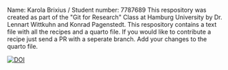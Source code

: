 Name: Karola Brixius / Student number: 7787689
This respository was created as part of the "Git for Research" Class at Hamburg University by Dr. Lennart Wittkuhn and Konrad Pagenstedt. 
This respository contains a text file with all the recipes and a quarto file.
If you would like to contribute a recipe just send a PR with a seperate branch. Add your changes to the quarto file. 

[![DOI](https://sandbox.zenodo.org/badge/DOI/10.5072/zenodo.89153.svg)](https://handle.stage.datacite.org/10.5072/zenodo.89153)
